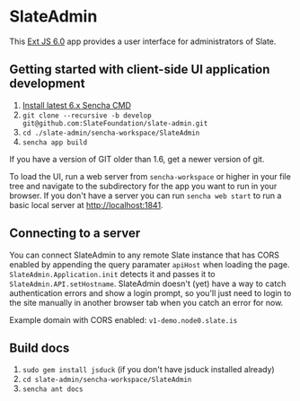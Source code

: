 # SlateAdmin
This [Ext JS 6.0](http://docs.sencha.com/extjs/6.0/) app provides a user interface for administrators of Slate.

## Getting started with client-side UI application development
1. [Install latest 6.x Sencha CMD](https://www.sencha.com/products/extjs/cmd-download/)
2. `git clone --recursive -b develop git@github.com:SlateFoundation/slate-admin.git`
3. `cd ./slate-admin/sencha-workspace/SlateAdmin`
4. `sencha app build`

If you have a version of GIT older than 1.6, get a newer version of git.

To load the UI, run a web server from `sencha-workspace` or higher in your file tree and navigate to the subdirectory
for the app you want to run in your browser. If you don't have a server you can run `sencha web start` to run a basic
local server at [http://localhost:1841](http://localhost:1841).

## Connecting to a server
You can connect SlateAdmin to any remote Slate instance that has CORS enabled by appending the query
paramater `apiHost` when loading the page. `SlateAdmin.Application.init` detects it and passes it
to `SlateAdmin.API.setHostname`. SlateAdmin doesn't (yet) have a way to catch authentication errors
and show a login prompt, so you'll just need to login to the site manually in another browser tab
when you catch an error for now.

Example domain with CORS enabled: `v1-demo.node0.slate.is`

## Build docs
1. `sudo gem install jsduck` (if you don't have jsduck installed already)
2. `cd slate-admin/sencha-workspace/SlateAdmin`
3. `sencha ant docs`
